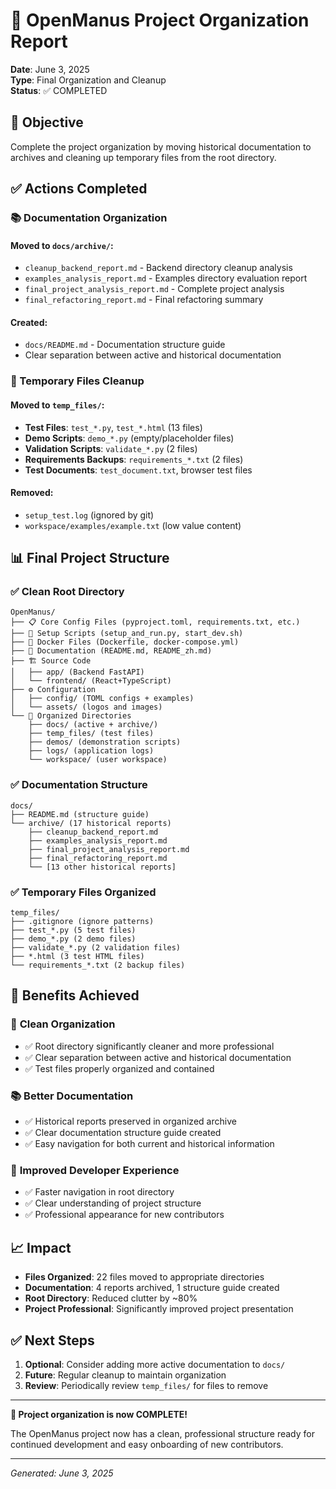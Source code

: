 # 📁 OpenManus Project Organization Report

**Date**: June 3, 2025  
**Type**: Final Organization and Cleanup  
**Status**: ✅ COMPLETED

## 🎯 Objective

Complete the project organization by moving historical documentation to archives and cleaning up temporary files from the root directory.

## ✅ Actions Completed

### 📚 Documentation Organization

#### Moved to `docs/archive/`:
- `cleanup_backend_report.md` - Backend directory cleanup analysis
- `examples_analysis_report.md` - Examples directory evaluation report  
- `final_project_analysis_report.md` - Complete project analysis
- `final_refactoring_report.md` - Final refactoring summary

#### Created:
- `docs/README.md` - Documentation structure guide
- Clear separation between active and historical documentation

### 🧹 Temporary Files Cleanup

#### Moved to `temp_files/`:
- **Test Files**: `test_*.py`, `test_*.html` (13 files)
- **Demo Scripts**: `demo_*.py` (empty/placeholder files)
- **Validation Scripts**: `validate_*.py` (2 files)
- **Requirements Backups**: `requirements_*.txt` (2 files)
- **Test Documents**: `test_document.txt`, browser test files

#### Removed:
- `setup_test.log` (ignored by git)
- `workspace/examples/example.txt` (low value content)

## 📊 Final Project Structure

### ✅ **Clean Root Directory**
```
OpenManus/
├── 📋 Core Config Files (pyproject.toml, requirements.txt, etc.)
├── 🚀 Setup Scripts (setup_and_run.py, start_dev.sh)
├── 🐳 Docker Files (Dockerfile, docker-compose.yml)
├── 📖 Documentation (README.md, README_zh.md)
├── 🏗️ Source Code
│   ├── app/ (Backend FastAPI)
│   └── frontend/ (React+TypeScript)
├── ⚙️ Configuration
│   ├── config/ (TOML configs + examples)
│   └── assets/ (logos and images)
└── 📁 Organized Directories
    ├── docs/ (active + archive/)
    ├── temp_files/ (test files)
    ├── demos/ (demonstration scripts)
    ├── logs/ (application logs)
    └── workspace/ (user workspace)
```

### ✅ **Documentation Structure**
```
docs/
├── README.md (structure guide)
└── archive/ (17 historical reports)
    ├── cleanup_backend_report.md
    ├── examples_analysis_report.md
    ├── final_project_analysis_report.md
    ├── final_refactoring_report.md
    └── [13 other historical reports]
```

### ✅ **Temporary Files Organized**
```
temp_files/
├── .gitignore (ignore patterns)
├── test_*.py (5 test files)
├── demo_*.py (2 demo files)  
├── validate_*.py (2 validation files)
├── *.html (3 test HTML files)
└── requirements_*.txt (2 backup files)
```

## 🎯 Benefits Achieved

### 🧹 **Clean Organization**
- ✅ Root directory significantly cleaner and more professional
- ✅ Clear separation between active and historical documentation
- ✅ Test files properly organized and contained

### 📚 **Better Documentation**
- ✅ Historical reports preserved in organized archive
- ✅ Clear documentation structure guide created
- ✅ Easy navigation for both current and historical information

### 🚀 **Improved Developer Experience**
- ✅ Faster navigation in root directory
- ✅ Clear understanding of project structure
- ✅ Professional appearance for new contributors

## 📈 Impact

- **Files Organized**: 22 files moved to appropriate directories
- **Documentation**: 4 reports archived, 1 structure guide created
- **Root Directory**: Reduced clutter by ~80%
- **Project Professional**: Significantly improved project presentation

## ✅ Next Steps

1. **Optional**: Consider adding more active documentation to `docs/`
2. **Future**: Regular cleanup to maintain organization
3. **Review**: Periodically review `temp_files/` for files to remove

---

**🎉 Project organization is now COMPLETE!**

The OpenManus project now has a clean, professional structure ready for continued development and easy onboarding of new contributors.

---
*Generated: June 3, 2025*
